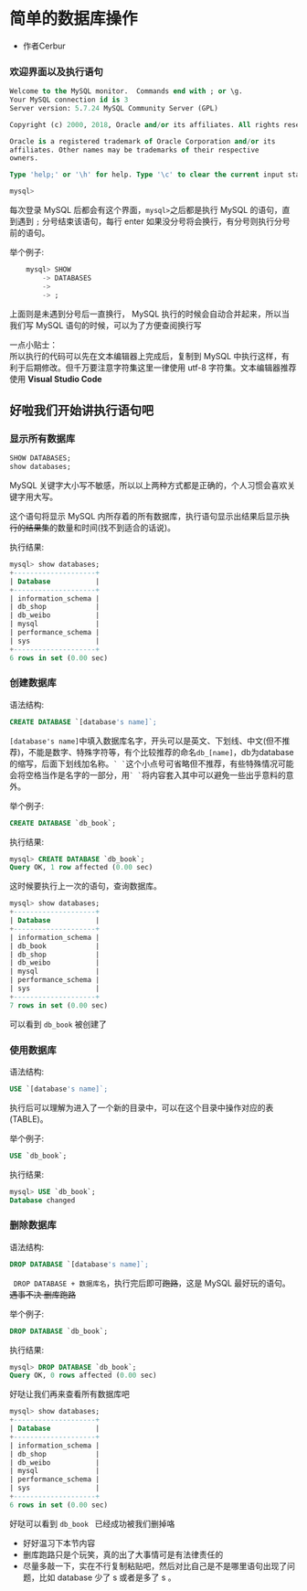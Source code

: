 # 简单的数据库操作  
- 作者Cerbur
### 欢迎界面以及执行语句
```sql
Welcome to the MySQL monitor.  Commands end with ; or \g.
Your MySQL connection id is 3
Server version: 5.7.24 MySQL Community Server (GPL)

Copyright (c) 2000, 2018, Oracle and/or its affiliates. All rights reserved.

Oracle is a registered trademark of Oracle Corporation and/or its
affiliates. Other names may be trademarks of their respective
owners.

Type 'help;' or '\h' for help. Type '\c' to clear the current input statement.

mysql>
```
每次登录 MySQL 后都会有这个界面，``` mysql> ```之后都是执行 MySQL 的语句，直到遇到 ``` ; ``` 分号结束该语句，每行 enter 如果没分号将会换行，有分号则执行分号前的语句。  

举个例子:  
```sql
    mysql> SHOW
        -> DATABASES
        -> 
        -> ;
```
上面则是未遇到分号后一直换行， MySQL 执行的时候会自动合并起来，所以当我们写 MySQL 语句的时候，可以为了方便查阅换行写  


一点小贴士：  
所以执行的代码可以先在文本编辑器上完成后，复制到 MySQL 中执行这样，有利于后期修改。但千万要注意字符集这里一律使用 utf-8 字符集。文本编辑器推荐使用 **Visual Studio Code**

## 好啦我们开始讲执行语句吧  
### 显示所有数据库
```sql
SHOW DATABASES;
show databases;
```
MySQL 关键字大小写不敏感，所以以上两种方式都是正确的，个人习惯会喜欢关键字用大写。

这个语句将显示 MySQL 内所存着的所有数据库，执行语句显示出结果后显示~~执行的结果集~~的数量和时间(找不到适合的话说)。

执行结果:
```sql
mysql> show databases;
+--------------------+
| Database           |
+--------------------+
| information_schema |
| db_shop            |
| db_weibo           |
| mysql              |
| performance_schema |
| sys                |
+--------------------+
6 rows in set (0.00 sec)
```
### 创建数据库
语法结构:
```sql
CREATE DATABASE `[database's name]`;
```

```[database's name]```中填入数据库名字，开头可以是英文、下划线、中文(但不推荐)，不能是数字、特殊字符等，有个比较推荐的命名```db_[name]```，db为database的缩写，后面下划线加名称。``` ` ` ```这个小点号可省略但不推荐，有些特殊情况可能会将空格当作是名字的一部分，用``` ` ` ```将内容套入其中可以避免一些出乎意料的意外。  
  
举个例子:
```sql
CREATE DATABASE `db_book`;
```
执行结果:
```sql
mysql> CREATE DATABASE `db_book`;
Query OK, 1 row affected (0.00 sec)
```
这时候要执行上一次的语句，查询数据库。
```sql
mysql> show databases;
+--------------------+
| Database           |
+--------------------+
| information_schema |
| db_book            |
| db_shop            |
| db_weibo           |
| mysql              |
| performance_schema |
| sys                |
+--------------------+
7 rows in set (0.00 sec)
```
可以看到 ``` db_book ``` 被创建了  

### 使用数据库  
语法结构:
```sql
USE `[database's name]`;
```
执行后可以理解为进入了一个新的目录中，可以在这个目录中操作对应的表(TABLE)。  

举个例子:   
```sql
USE `db_book`;
```
执行结果:
```sql
mysql> USE `db_book`;
Database changed
```
### 删除数据库  
语法结构:
```sql
DROP DATABASE `[database's name]`;
```
``` DROP DATABASE + 数据库名```，执行完后即可~~跑路~~，这是 MySQL 最好玩的语句。~~遇事不决 删库跑路~~  

举个例子:
```sql
DROP DATABASE `db_book`;
```
执行结果:
```sql
mysql> DROP DATABASE `db_book`;
Query OK, 0 rows affected (0.00 sec)
```
好哒让我们再来查看所有数据库吧
```sql
mysql> show databases;
+--------------------+
| Database           |
+--------------------+
| information_schema |
| db_shop            |
| db_weibo           |
| mysql              |
| performance_schema |
| sys                |
+--------------------+
6 rows in set (0.00 sec)
```
好哒可以看到 ```db_book ``` 已经成功被我们删掉咯  
- 好好温习下本节内容  
- 删库跑路只是个玩笑，真的出了大事情可是有法律责任的  
- 尽量多敲一下，实在不行复制粘贴吧，然后对比自己是不是哪里语句出现了问题，比如 database 少了 s 或者是多了 s 。